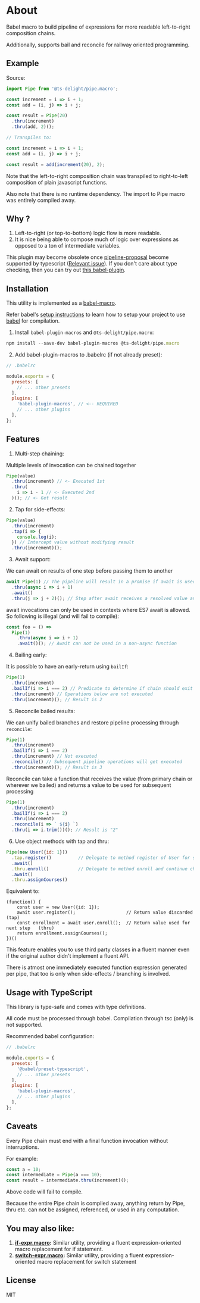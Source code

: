 # About

Babel macro to build pipeline of expressions for more readable left-to-right composition chains.

Additionally, supports bail and reconcile for railway oriented programming.

## Example

Source:

```js
import Pipe from '@ts-delight/pipe.macro';

const increment = i => i + 1;
const add = (i, j) => i + j;

const result = Pipe(20)
  .thru(increment)
  .thru(add, 2)();

// Transpiles to:

const increment = i => i + 1;
const add = (i, j) => i + j;

const result = add(increment(20), 2);
```

Note that the left-to-right composition chain was transpiled to right-to-left composition of plain javascript functions.

Also note that there is no runtime dependency. The import to Pipe macro was entirely compiled away.

## Why ?

1. Left-to-right (or top-to-bottom) logic flow is more readable.
2. It is nice being able to compose much of logic over expressions as opposed to a ton of intermediate variables.

This plugin may become obsolete once [pipeline-proposal](https://github.com/tc39/proposal-pipeline-operator/) become supported by typescript ([Relevant issue](https://github.com/microsoft/TypeScript/issues/17718)).
If you don't care about type checking, then you can try out [this babel-plugin](https://babeljs.io/docs/en/babel-plugin-proposal-pipeline-operator).

## Installation

This utility is implemented as a [babel-macro](https://github.com/kentcdodds/babel-plugin-macros).

Refer babel's [setup instructions](https://babeljs.io/setup) to learn how to setup your project to use [babel](https://babeljs.io) for compilation.

1. Install `babel-plugin-macros` and `@ts-delight/pipe.macro`:

```js
npm install --save-dev babel-plugin-macros @ts-delight/pipe.macro
```

2. Add babel-plugin-macros to .babelrc (if not already preset):

```js
// .babelrc

module.exports = {
  presets: [
    // ... other presets
  ],
  plugins: [
    'babel-plugin-macros', // <-- REQUIRED
    // ... other plugins
  ],
};
```

## Features

1. Multi-step chaining:

  Multiple levels of invocation can be chained together

  ```js
  Pipe(value)
    .thru(increment) // <- Executed 1st
    .thru(
      i => i - 1 // <- Executed 2nd
    )(); // <- Get result
  ```

2. Tap for side-effects:

  ```js
  Pipe(value)
    .thru(increment)
    .tap(i => {
      console.log(i);
    }) // Intercept value without modifying result
    .thru(increment)();
  ```

3. Await support:

  We can await on results of one step before passing them to another

  ```js
  await Pipe(1) // The pipeline will result in a promise if await is used as a step
    .thru(async i => i + 1)
    .await()
    .thru(j => j + 2)(); // Step after await receives a resolved value and not a promise
  ```

  await invocations can only be used in contexts where ES7 await is allowed. So following is illegal (and will fail to compile):

  ```js
  const foo = () =>
    Pipe(1)
      .thru(async i => i + 1)
      .await()(); // Await can not be used in a non-async function
  ```

4. Bailing early:

  It is possible to have an early-return using `bailIf`:

  ```js
  Pipe(1)
    .thru(increment)
    .bailIf(i => i === 2) // Predicate to determine if chain should exit early
    .thru(increment) // Operations below are not executed
    .thru(increment)(); // Result is 2
  ```

5. Reconcile bailed results:

  We can unify bailed branches and restore pipeline processing through `reconcile`:

  ```js
  Pipe(1)
    .thru(increment)
    .bailIf(i => i === 2)
    .thru(increment) // Not executed
    .reconcile() // Subsequent pipeline operations will get executed
    .thru(increment)(); // Result is 3
  ```

  Reconcile can take a function that receives the value (from primary chain or wherever we bailed) and returns a
  value to be used for subsequent processing

  ```js
  Pipe(1)
    .thru(increment)
    .bailIf(i => i === 2)
    .thru(increment)
    .reconcile(i => ` ${i} `)
    .thru(i => i.trim())(); // Result is "2"
  ```

6. Use object methods with tap and thru:

  ```js
  Pipe(new User({id: 1}))
    .tap.register()          // Delegate to method register of User for side effect
    .await()
    .thru.enroll()           // Delegate to method enroll and continue chain with returned value
    .await()
    .thru.assignCourses()
  ```

  Equivalent to:

  ```
  (function() {
      const user = new User({id: 1});
      await user.register();                   // Return value discarded            (tap)
      const enrollment = await user.enroll();  // Return value used for next step   (thru)
      return enrollment.assignCourses();
  })()
  ```

  This feature enables you to use third party classes in a fluent manner even if the original author didn't implement a fluent API.

  There is atmost one immediately executed function expression generated per pipe, that too is only when side-effects / branching is involved. 

## Usage with TypeScript

This library is type-safe and comes with type definitions.

All code must be processed through babel. Compilation through tsc (only) is not supported.

Recommended babel configuration:

```js
// .babelrc

module.exports = {
  presets: [
    '@babel/preset-typescript',
    // ... other presets
  ],
  plugins: [
    'babel-plugin-macros',
    // ... other plugins
  ],
};
```

## Caveats

Every Pipe chain must end with a final function invocation without interruptions.

For example:

```js
const a = 10;
const intermediate = Pipe(a === 10);
const result = intermediate.thru(increment)();
```

Above code will fail to compile.

Because the entire Pipe chain is compiled away, anything return by Pipe, thru etc. can not be assigned, referenced, or used in any computation.

## You may also like:

1. **[if-expr.macro](https://github.com/ts-delight/if-expr.macro):** Similar utility, providing a fluent expression-oriented macro replacement for if statement.
2. **[switch-expr.macro](https://github.com/ts-delight/switch-expr.macro):** Similar utility, providing a fluent expression-oriented macro replacement for switch statement

## License

MIT
